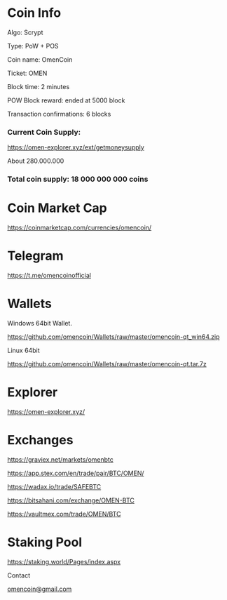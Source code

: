 # Coin Info

Algo: Scrypt

Type: PoW + POS

Coin name: OmenCoin

Ticket: OMEN

Block time: 2 minutes

POW Block reward: ended at 5000 block

Transaction confirmations: 6 blocks

### Current Coin Supply: 
https://omen-explorer.xyz/ext/getmoneysupply

About 280.000.000
### Total coin supply: 18 000 000 000 coins

# Coin Market Cap

https://coinmarketcap.com/currencies/omencoin/

# Telegram

https://t.me/omencoinofficial

# Wallets

Windows 64bit Wallet.

https://github.com/omencoin/Wallets/raw/master/omencoin-qt_win64.zip

Linux 64bit 

https://github.com/omencoin/Wallets/raw/master/omencoin-qt.tar.7z

# Explorer

https://omen-explorer.xyz/

# Exchanges

https://graviex.net/markets/omenbtc

https://app.stex.com/en/trade/pair/BTC/OMEN/

https://wadax.io/trade/SAFEBTC

https://bitsahani.com/exchange/OMEN-BTC

https://vaultmex.com/trade/OMEN/BTC


# Staking Pool

https://staking.world/Pages/index.aspx


Contact

omencoin@gmail.com

